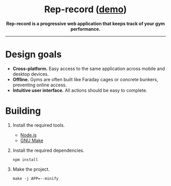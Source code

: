 <h1 align=center>
    Rep-record (<a href="https://simwr872.github.io/rep-record/">demo</a>)
</h1>

<p align=center>
    <b>Rep-record is a progressive web application that keeps track of your gym performance.</b>
</p>

---

# Design goals

* **Cross-platform.** Easy access to the same application across mobile and desktop devices.
* **Offline.** Gyms are often built like Faraday cages or concrete bunkers, preventing online access.
* **Intuitive user interface.** All actions should be easy to complete.

# Building

1. Install the required tools.
   * [Node.js](https://nodejs.org/)
   * [GNU Make](https://www.gnu.org/software/make/)

2. Install the required dependencies.
   ```shell
   npm install
   ```
3. Make the project.
   ```shell
   make -j APP=--minify
   ```
